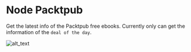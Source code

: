 # Node Packtpub
Get the latest info of the Packtpub free ebooks. Currently only can get the information of the `deal of the day`.

![alt_text](https://media.giphy.com/media/3oKIPqmGLtOLgPLuta/giphy.gif "Node Packtpub")

